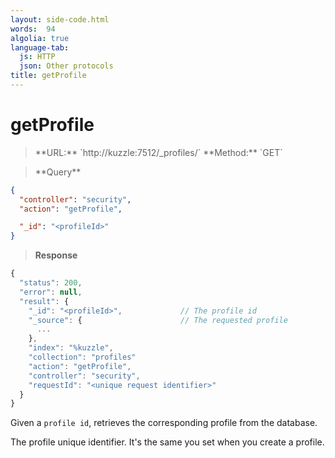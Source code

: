```yaml
---
layout: side-code.html
words:  94
algolia: true
language-tab:
  js: HTTP
  json: Other protocols
title: getProfile
---
```



# getProfile



<blockquote class="js">
<p>
**URL:** `http://kuzzle:7512/_profiles/<profileId>`  
**Method:** `GET`
</p>
</blockquote>

<blockquote class="json">
<p>
**Query**
</p>
</blockquote>

```json
{
  "controller": "security",
  "action": "getProfile",

  "_id": "<profileId>"
}
```

>**Response**

```javascript
{
  "status": 200,                     
  "error": null,                     
  "result": {
    "_id": "<profileId>",             // The profile id
    "_source": {                      // The requested profile
      ...
    },
    "index": "%kuzzle",
    "collection": "profiles"
    "action": "getProfile",
    "controller": "security",
    "requestId": "<unique request identifier>"
  }
}
```
Given a `profile id`, retrieves the corresponding profile from the database.

<aside class="notice">
The profile unique identifier. It's the same you set when you create a profile.
</aside>
